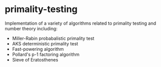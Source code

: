 # primality-testing

Implementation of a variety of algorithms related to primality testing and number theory including:
  - Miller-Rabin probabalistic primality test
  - AKS deterministic primality test
  - Fast-powering algorithm
  - Pollard's p-1 factoring algorithm
  - Sieve of Eratosthenes
